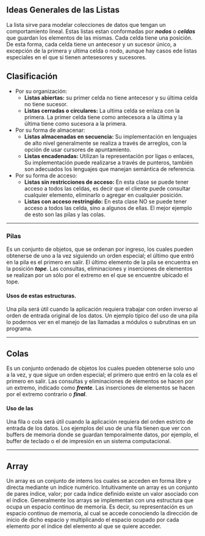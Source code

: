 ## Ideas Generales de las Listas

La lista sirve para modelar colecciones de datos que tengan un comportamiento lineal. Estas listas estan conformadas por ***nodos*** o ***celdas*** que guardan los elementos de las mismas.
Cada celda tiene una posición. De esta forma, cada celda tiene un antecesor y un sucesor único, a excepción de la primera y ultima celda o nodo, aunque hay casos ede listas especiales en el que si tienen antesesores y sucesores.

## Clasificación

- Por su organización:
	- **Listas abiertas:** su primer celda no tiene antecesor y su última celda no tiene sucesor.
	- **Listas cerradas o circulares:** La ultima celda se enlaza con la primera. La primer celda tiene como antecesora a la última y la última tiene como sucesora a la primera.
- Por su forma de almacenar:
	- **Listas almacenadas en secuencia:** Su implementación en lenguajes de alto nivel generalmente se realiza a través de arreglos, con la opción de usar cursores de apuntamiento.
	- **Listas encadenadas:** Utilizan la representación por ligas o enlaces, Su implementación puede realizarse a través de punteros, también son adecuados los lenguajes que manejan semántica de referencia.
- Por su forma de acceso:
	- **Listas sin restricciones de acceso:** En esta clase se puede tener acceso a todos las celdas, es decir que el cliente puede consultar cualquier elemento, eliminarlo o agregar en cualquier posición.
	- **Listas con acceso restringido:** En esta clase NO se puede tener acceso a todos las celda, sino a algunos de ellas. El mejor ejemplo de esto son las pilas y las colas.

---

### Pilas
Es un conjunto de objetos, que se ordenan por ingreso, los cuales pueden obtenerse de uno a la vez  siguiendo un orden especial; el último que entró en la pila es el primero en salir.
El último elemento de la pila se encuentra en la posición ***tope***. Las consultas, eliminaciones y inserciones de elementos se realizan por un sólo por el extremo en el que se encuentre ubicado el tope.

#### Usos de estas estructuras.
Una pila será útil cuando la aplicación requiera trabajar con orden inverso al orden de entrada original de los datos. Un ejemplo típico del uso de una pila lo podernos ver en el manejo de las llamadas a módulos o subrutinas en un programa.

---

## Colas
Es un conjunto ordenado de objetos los cuales pueden obtenerse solo uno a la vez, y que sigue un orden especial; el primero que entró en la cola es el primero en salir.
Las consultas y eliminaciones de elementos se hacen por un extremo, indicado como ***frente***. Las inserciones de elementos se hacen por el extremo contrario o ***final***.

#### Uso de las 
Una fila o cola será útil cuando la aplicación requiera del orden estricto de entrada de los datos. Los ejemplos del uso de una fila tienen que ver con buffers de memoria donde se guardan temporalmente datos, por ejemplo, el buffer de teclado o el de impresión en un sistema computacional.

---

## Array
Un array es un conjunto de intems los cuales se acceden en forma libre y directa mediante un índice numérico. Intuitivamente un array es un conjunto de pares índice, valor; por cada índice definido existe un valor asociado con el índice.
Generalmente los arrays se implementan con una estructura que ocupa un espacio continuo de memoria. Es decir, su representación es un espacio continuo de memoria, al cual se accede conociendo la dirección de inicio de dicho espacio y multiplicando el espacio ocupado por cada elemento por el índice del elemento al que se quiere acceder.
